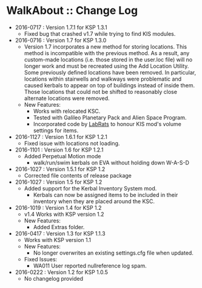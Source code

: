 # WalkAbout :: Change Log

* 2016-0717 : Version 1.7.1 for KSP 1.3.1
	- Fixed bug that crashed v1.7 while trying to find KIS modules.
* 2016-0716 : Version 1.7 for KSP 1.3.0
	- Version 1.7 incorporates a new method for storing locations. This method is incompatible with the previous method. As a result, any custom-made locations (i.e. those stored in the user.loc file) will no longer work and must be recreated using the Add Location Utility. Some previously defined locations have been removed. In particular, locations within stairwells and walkways were problematic and caused kerbals to appear on top of buildings instead of inside them. Those locations that could not be shifted to reasonably close alternate locations were removed.
	- New Features:
		- Works with relocated KSC.
		- Tested with Galileo Planetary Pack and Alien Space Program.
		- Incorporated code by [LabRats](http://forum.kerbalspaceprogram.com/index.php?/profile/158208-labrats/) to honour KIS mod's volume settings for items. 
* 2016-1127 : Version 1.6.1 for KSP 1.2.1
	- Fixed issue with locations not loading. 
* 2016-1101 : Version 1.6 for KSP 1.2.1
	- Added Perpetual Motion mode
		- walk/run/swim kerbals on EVA without holding down W-A-S-D
* 2016-1027 : Version 1.5.1 for KSP 1.2
	- Corrected file contents of release package
* 2016-1027 : Version 1.5 for KSP 1.2
	- Added support for the Kerbal Inventory System mod.
		- Kerbals can now be assigned items to be included in their inventory when they are placed around the KSC.
* 2016-1019 : Version 1.4 for KSP 1.2
	- v1.4 Works with KSP version 1.2
	- New Features:
		- Added Extras folder.
* 2016-0417 : Version 1.3 for KSP 1.1.3
	- Works with KSP version 1.1
	- New Features:
		- No longer overwrites an existing settings.cfg file when updated.
	- Fixed Issues:
		- WA011 User reported nullreference log spam.
* 2016-0222 : Version 1.2 for KSP 1.0.5
	- No changelog provided
